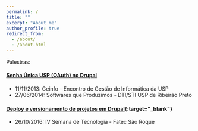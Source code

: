 ```yaml
---
permalink: /
title: ""
excerpt: "About me"
author_profile: true
redirect_from: 
  - /about/
  - /about.html
---
```


Palestras:

#### [Senha Única USP (OAuth) no Drupal]({filename}/files/cirp_usp_senhaunica.pdf)

 - 11/11/2013: Geinfo - Encontro de Gestão de Informática da USP
 - 27/06/2014: Softwares que Produzimos - DTI/STI USP de Ribeirão Preto

#### [Deploy e versionamento de projetos em Drupal](https://thiagogomesverissimo.github.io/slides/deploy_e_versionamento_de_projetos_em_drupal){:target="_blank"}
 
 - 26/10/2016: IV Semana de Tecnologia - Fatec São Roque

